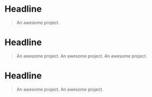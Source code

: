 # Headline

> An awesome project.

# Headline
> An awesome project.
> An awesome project.
> An awesome project.

# Headline
> An awesome project.
> An awesome project.
